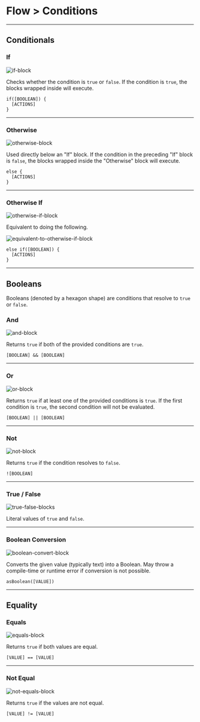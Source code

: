 # Flow > Conditions

***

## Conditionals

### If

![if-block](http://static.stencyl.com/pedia2/blocks/flow/flow_conditionals/If.png)

Checks whether the condition is `true` or `false`. If the condition is `true`, the blocks wrapped inside will execute.

```
if([BOOLEAN]) {
  [ACTIONS]
}
```

***

### Otherwise

![otherwise-block](http://static.stencyl.com/pedia2/blocks/flow/flow_conditionals/Otherwise.png)

Used directly below an "If" block. If the condition in the preceding "If" block is `false`, the blocks wrapped inside the "Otherwise" block will execute.

```
else {
  [ACTIONS]
}
```

***

### Otherwise If

![otherwise-if-block](http://static.stencyl.com/pedia2/blocks/flow/flow_conditionals/OtherwiseIf.png)

Equivalent to doing the following.

![equivalent-to-otherwise-if-block](http://static.stencyl.com/pedia2/blocks/flow/flow_conditionals/OtherwiseIf2.png)

```
else if([BOOLEAN]) {
  [ACTIONS]
}
```

***

## Booleans

Booleans (denoted by a hexagon shape) are conditions that resolve to `true` or `false`.

### And

![and-block](http://static.stencyl.com/pedia2/blocks/flow/flow_conditionals/And.png)

Returns `true` if both of the provided conditions are `true`.

```
[BOOLEAN] && [BOOLEAN]
```

***

### Or

![or-block](http://static.stencyl.com/pedia2/blocks/flow/flow_conditionals/Or.png)

Returns `true` if at least one of the provided conditions is `true`. If the first condition is `true`, the second condition will not be evaluated.

```
[BOOLEAN] || [BOOLEAN]
```

***

### Not

![not-block](http://static.stencyl.com/pedia2/blocks/flow/flow_conditionals/Not.png)

Returns `true` if the condition resolves to `false`.

```
![BOOLEAN]
```

***

### True / False

![true-false-blocks](http://static.stencyl.com/pedia2/blocks/flow/flow_conditionals/TrueFalse.png)

Literal values of `true` and `false`.

***

### Boolean Conversion

![boolean-convert-block](http://static.stencyl.com/pedia2/blocks/flow/flow_conditionals/BooConvert.png)

Converts the given value (typically text) into a Boolean. May throw a compile-time or runtime error if conversion is not possible.

```
asBoolean([VALUE])
```

***

## Equality

### Equals

![equals-block](http://static.stencyl.com/pedia2/blocks/flow/flow_conditionals/Equals.png)

Returns `true` if both values are equal.

```
[VALUE] == [VALUE]
```

***

### Not Equal

![not-equals-block](http://static.stencyl.com/pedia2/blocks/flow/flow_conditionals/EqualsNot.png)

Returns `true` if the values are not equal.

```
[VALUE] != [VALUE]
```
